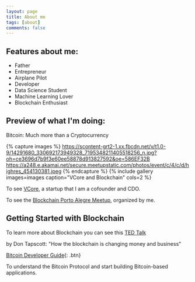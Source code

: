 ```yaml
---
layout: page
title: About me
tags: [about]
comments: false
---
```

    
## Features about me:
* Father
* Entrepreneur
* Airplane Pilot
* Developer
* Data Science Student
* Machine Learning Lover
* Blockchain Enthusiast


## Preview of what I'm doing:

Bitcoin: Much more than a Cryptocurrency 

{% capture images %}
    https://scontent-grt2-1.xx.fbcdn.net/v/t1.0-9/14291680_330692173949328_7195348211405518256_n.jpg?oh=ce3696d7b9f3e60ee58878d913827592&oe=586EF32B
    https://a248.e.akamai.net/secure.meetupstatic.com/photos/event/c/4/c/d/highres_454130381.jpeg
{% endcapture %}
{% include gallery images=images caption="VCore and Blockchain" cols=2 %}

To see [VCore](http://vcore.it), a startup that I am a cofounder and CDO. 

To see the [Blockchain Porto Alegre Meetup](https://www.meetup.com/pt-BR/Blockchain-Porto-Alegre/), organized by me.


## Getting Started with Blockchain

To learn more about Blockchain you can see this [TED Talk](https://www.ted.com/talks/don_tapscott_how_the_blockchain_is_changing_money_and_business) 

by Don Tapscott: "How the blockchain is changing money and business"


[Bitcoin Developer Guide](https://github.com/TaylanTatli/Moon){: .btn}

To understand the Bitcoin Protocol and start building Bitcoin-based applications.